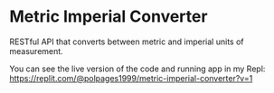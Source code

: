 # Metric Imperial Converter
RESTful API that converts between metric and imperial units of measurement.

You can see the live version of the code and running app in my Repl: https://replit.com/@polpages1999/metric-imperial-converter?v=1
